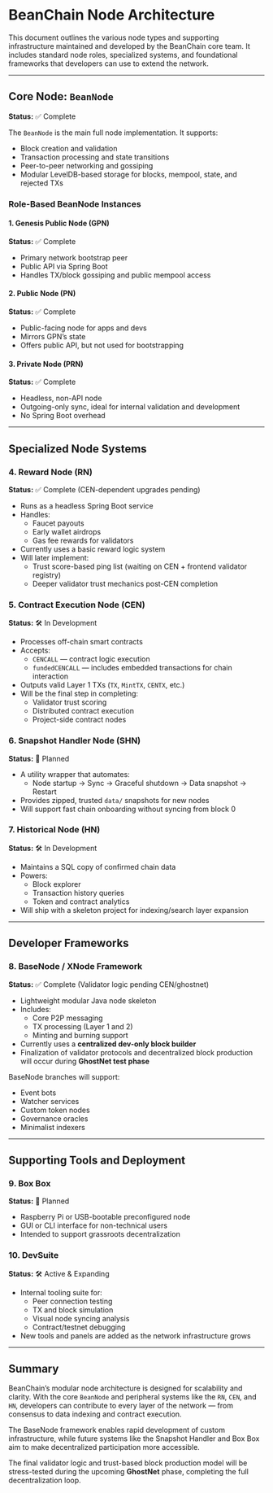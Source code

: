 # BeanChain Node Architecture

This document outlines the various node types and supporting infrastructure maintained and developed by the BeanChain core team. It includes standard node roles, specialized systems, and foundational frameworks that developers can use to extend the network.

---

## Core Node: `BeanNode`  
**Status:** ✅ Complete

The `BeanNode` is the main full node implementation. It supports:

- Block creation and validation
- Transaction processing and state transitions
- Peer-to-peer networking and gossiping
- Modular LevelDB-based storage for blocks, mempool, state, and rejected TXs

### Role-Based BeanNode Instances

#### 1. Genesis Public Node (GPN)  
**Status:** ✅ Complete  
- Primary network bootstrap peer  
- Public API via Spring Boot  
- Handles TX/block gossiping and public mempool access  

#### 2. Public Node (PN)  
**Status:** ✅ Complete  
- Public-facing node for apps and devs  
- Mirrors GPN’s state  
- Offers public API, but not used for bootstrapping  

#### 3. Private Node (PRN)  
**Status:** ✅ Complete  
- Headless, non-API node  
- Outgoing-only sync, ideal for internal validation and development  
- No Spring Boot overhead  

---

## Specialized Node Systems

### 4. Reward Node (RN)  
**Status:** ✅ Complete (CEN-dependent upgrades pending)  
- Runs as a headless Spring Boot service  
- Handles:
  - Faucet payouts
  - Early wallet airdrops
  - Gas fee rewards for validators  
- Currently uses a basic reward logic system  
- Will later implement:
  - Trust score-based ping list (waiting on CEN + frontend validator registry)  
  - Deeper validator trust mechanics post-CEN completion

### 5. Contract Execution Node (CEN)  
**Status:** 🛠️ In Development  
- Processes off-chain smart contracts  
- Accepts:
  - `CENCALL` — contract logic execution
  - `fundedCENCALL` — includes embedded transactions for chain interaction  
- Outputs valid Layer 1 TXs (`TX`, `MintTX`, `CENTX`, etc.)  
- Will be the final step in completing:
  - Validator trust scoring  
  - Distributed contract execution  
  - Project-side contract nodes

### 6. Snapshot Handler Node (SHN)  
**Status:** 🧪 Planned  
- A utility wrapper that automates:
  - Node startup → Sync → Graceful shutdown → Data snapshot → Restart  
- Provides zipped, trusted `data/` snapshots for new nodes  
- Will support fast chain onboarding without syncing from block 0  

### 7. Historical Node (HN)  
**Status:** 🛠️ In Development  
- Maintains a SQL copy of confirmed chain data  
- Powers:
  - Block explorer  
  - Transaction history queries  
  - Token and contract analytics  
- Will ship with a skeleton project for indexing/search layer expansion  

---

## Developer Frameworks

### 8. BaseNode / XNode Framework  
**Status:** ✅ Complete (Validator logic pending CEN/ghostnet)  
- Lightweight modular Java node skeleton  
- Includes:
  - Core P2P messaging  
  - TX processing (Layer 1 and 2)  
  - Minting and burning support  
- Currently uses a **centralized dev-only block builder**  
- Finalization of validator protocols and decentralized block production will occur during **GhostNet test phase**

BaseNode branches will support:
- Event bots  
- Watcher services  
- Custom token nodes  
- Governance oracles  
- Minimalist indexers

---

## Supporting Tools and Deployment

### 9. Box Box  
**Status:** 🧪 Planned  
- Raspberry Pi or USB-bootable preconfigured node  
- GUI or CLI interface for non-technical users  
- Intended to support grassroots decentralization  

### 10. DevSuite  
**Status:** 🛠️ Active & Expanding  
- Internal tooling suite for:
  - Peer connection testing  
  - TX and block simulation  
  - Visual node syncing analysis  
  - Contract/testnet debugging  
- New tools and panels are added as the network infrastructure grows

---

## Summary

BeanChain’s modular node architecture is designed for scalability and clarity. With the core `BeanNode` and peripheral systems like the `RN`, `CEN`, and `HN`, developers can contribute to every layer of the network — from consensus to data indexing and contract execution.  

The BaseNode framework enables rapid development of custom infrastructure, while future systems like the Snapshot Handler and Box Box aim to make decentralized participation more accessible.

The final validator logic and trust-based block production model will be stress-tested during the upcoming **GhostNet** phase, completing the full decentralization loop.

